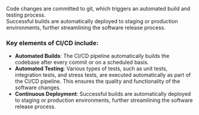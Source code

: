 Code changes are committed to git, which triggers an automated build and testing process.<br>
Successful builds are automatically deployed to staging or production environments, further streamlining the software release process.
### Key elements of CI/CD include:
- **Automated Builds**: The CI/CD pipeline automatically builds the codebase after every commit or on a scheduled basis.
- **Automated Testing**: Various types of tests, such as unit tests, integration tests, and stress tests, are executed automatically as part of the CI/CD pipeline. This ensures the quality and functionality of the software changes.
- **Continuous Deployment**: Successful builds are automatically deployed to staging or production environments, further streamlining the software release process.
